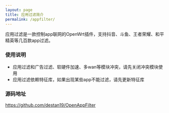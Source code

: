 ```yaml
---
layout: page
title: 应用过滤简介
permalink: /appfilter/
---
```


应用过滤是一款控制app联网的OpenWrt插件，支持抖音、斗鱼、王者荣耀、和平精英等几百款app过滤。

### 使用说明  
- 应用过滤和广告过滤、软硬件加速、多wan等模块冲突，请先关闭冲突模块使用  
- 应用过滤依赖特征库，如果出现某些app不能过滤，请先更新特征库  

### 源码地址  
https://github.com/destan19/OpenAppFilter 





